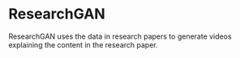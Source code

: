 # ResearchGAN
ResearchGAN uses the data in research papers to generate videos explaining the content in the research paper.
